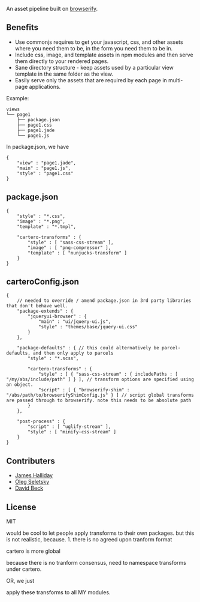 

An asset pipeline built on [browserify](http://browserify.org/). 

## Benefits

* Use commonjs requires to get your javascript, css, and other assets where you need them to be, in the form you need them to be in.
* Include css, image, and template assets in npm modules and then serve them directly to your rendered pages.
* Sane directory structure - keep assets used by a particular view template in the same folder as the view.
* Easily serve only the assets that are required by each page in multi-page applications.

Example:

```
views
└── page1
    ├── package.json
    ├── page1.css
    ├── page1.jade
    └── page1.js
```

In package.json, we have

```
{
	"view" : "page1.jade",
	"main" : "page1.js",
	"style" : "page1.css"
}
```

## package.json

```
{
	"style" : "*.css",
	"image" : "*.png",
	"template" : "*.tmpl",

	"cartero-transforms" : {
		"style" : [ "sass-css-stream" ],
		"image" : [ "png-compressor" ],
		"template" : [ "nunjucks-transform" ]
	}
}
```

## carteroConfig.json

```
{
	// needed to override / amend package.json in 3rd party libraries that don't behave well.
	"package-extends" : {
		"jqueryui-browser" : {
			"main" : "ui/jquery-ui.js",
			"style" : "themes/base/jquery-ui.css"
		}
	},

	"package-defaults" : { // this could alternatively be parcel-defaults, and then only apply to parcels
		"style" : "*.scss",

		"cartero-transforms" : {
			"style" : [ { "sass-css-stream" : { includePaths : [ "/my/abs/include/path" ] } ], // transform options are specified using an object.
			"script" : [ { "browserify-shim" : "/abs/path/to/browserifyShimConfig.js" } ] // script global transforms are passed through to browserify. note this needs to be absolute path
		}
	},

	"post-process" : {
		"script" : [ "uglify-stream" ],
		"style" : [ "minify-css-stream" ]
	}
}
```

## Contributers

* [James Halliday](https://twitter.com/substack)
* [Oleg Seletsky](https://github.com/go-oleg)
* [David Beck](https://twitter.com/davegbeck)

## License

MIT

would be cool to let people apply transforms to their own packages. but this is not realistic, because.
	1. there is no agreed upon tranform format


cartero is more global 


because there is no tranform consensus, need to namespace transforms under cartero.

OR, we just 

apply these transforms to all MY modules.
